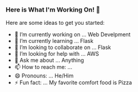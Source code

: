 ### Here is What I'm Working On! 👋


Here are some ideas to get you started:

- 🔭 I’m currently working on ... Web Develpment
- 🌱 I’m currently learning ... Flask
- 👯 I’m looking to collaborate on ... Flask
- 🤔 I’m looking for help with ... AWS
- 💬 Ask me about ... Anything
- 📫 How to reach me: ... 
- 😄 Pronouns: ... He/Him
- ⚡ Fun fact: ... My favorite comfort food is Pizza
